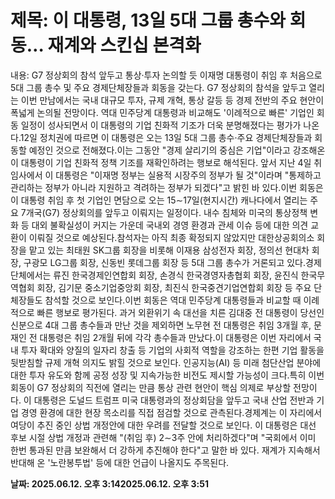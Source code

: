 # **제목: 이 대통령, 13일 5대 그룹 총수와 회동… 재계와 스킨십 본격화**

  내용: G7 정상회의 참석 앞두고 통상·투자 논의할 듯    이재명 대통령이 취임 후 처음으로 5대 그룹 총수 및 주요 경제단체장들과 회동을 갖는다. G7 정상회의 참석을 앞두고 열리는 이번 만남에서는 국내 대규모 투자, 규제 개혁, 통상 갈등 등 경제 전반의 주요 현안이 폭넓게 논의될 전망이다. 역대 민주당계 대통령과 비교해도 '이례적으로 빠른' 기업인 회동 일정이 성사되면서 이 대통령의 기업 친화적 기조가 더욱 분명해졌다는 평가가 나온다.12일 정치권에 따르면 이 대통령은 오는 13일 5대 그룹 총수·주요 경제단체장들과 회동할 예정인 것으로 전해졌다.이는 그동안 "경제 살리기의 중심은 기업"이라고 강조해온 이 대통령이 기업 친화적 정책 기조를 재확인하려는 행보로 해석된다. 앞서 지난 4일 취임사에서 이 대통령은 "이재명 정부는 실용적 시장주의 정부가 될 것"이라며 "통제하고 관리하는 정부가 아니라 지원하고 격려하는 정부가 되겠다"고 밝힌 바 있다.이번 회동은 이 대통령 취임 후 첫 기업인 면담으로 오는 15∼17일(현지시간) 캐나다에서 열리는 주요 7개국(G7) 정상회의를 앞두고 이뤄지는 일정이다. 내수 침체와 미국의 통상정책 변화 등 대외 불확실성이 커지는 가운데 국내외 경영 환경과 관세 이슈 등에 대한 의견 교환이 이뤄질 것으로 예상된다.참석자는 아직 최종 확정되지 않았지만 대한상공회의소 회장을 맡고 있는 최태원 SK그룹 회장을 비롯해 이재용 삼성전자 회장, 정의선 현대차 회장, 구광모 LG그룹 회장, 신동빈 롯데그룹 회장 등 5대 그룹 총수가 거론되고 있다.경제단체에서는 류진 한국경제인연합회 회장, 손경식 한국경영자총협회 회장, 윤진식 한국무역협회 회장, 김기문 중소기업중앙회 회장, 최진식 한국중견기업연합회 회장 등 주요 단체장들도 참석할 것으로 보인다.이번 회동은 역대 민주당계 대통령들과 비교할 때 이례적으로 빠른 행보로 평가된다. 과거 외환위기 속 대선을 치른 김대중 전 대통령이 당선인 신분으로 4대 그룹 총수들과 만난 것을 제외하면 노무현 전 대통령은 취임 3개월 후, 문재인 전 대통령은 취임 2개월 뒤에 각각 총수들과 만났다.이 대통령은 이번 자리에서 국내 투자 확대와 양질의 일자리 창출 등 기업의 사회적 역할을 강조하는 한편 기업 활동을 뒷받침할 규제 개혁 의지도 밝힐 것으로 보인다. 인공지능(AI) 등 미래 첨단산업 분야에 대한 투자 유도와 함께 공정 성장 및 지속가능한 비전도 제시할 가능성이 크다.특히 이번 회동이 G7 정상회의 직전에 열리는 만큼 통상 관련 현안이 핵심 의제로 부상할 전망이다. 이 대통령은 도널드 트럼프 미국 대통령과의 정상회담을 앞두고 국내 산업 전반과 기업 경영 환경에 대한 현장 목소리를 직접 점검할 것으로 관측된다.경제계는 이 자리에서 여당이 추진 중인 상법 개정안에 대한 우려를 전달할 것으로 보인다. 이 대통령은 대선 후보 시절 상법 개정과 관련해 "(취임 후) 2∼3주 안에 처리하겠다"며 "국회에서 이미 한번 통과된 만큼 보완해서 더 강하게 추진해야 한다"고 말한 바 있다. 재계가 지속해서 반대해 온 '노란봉투법' 등에 대한 언급이 나올지도 주목된다.

  **날짜: 2025.06.12. 오후 3:142025.06.12. 오후 3:51**